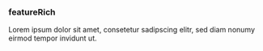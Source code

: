 ### featureRich

Lorem ipsum dolor sit amet, consetetur sadipscing elitr, sed diam nonumy eirmod
tempor invidunt ut.